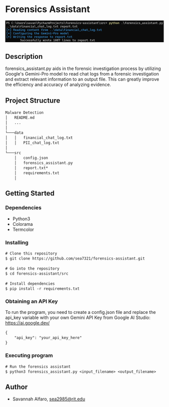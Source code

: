 # Forensics Assistant
![alt assistant_example](resources/example.png)

## Description
forensics_assistant.py aids in the forensic investigation process by utilizing Google's Gemini-Pro model to read chat 
logs from a forensic investigation and extract relevant information to an output file. This can greatly improve the 
efficiency and accuracy of analyzing evidence.

## Project Structure
```
Malware Detection
│   README.md
│   ...
│
└───data
│   │   financial_chat_log.txt
│   │   PII_chat_log.txt
│
└───src
    │   config.json
    │   forensics_assistant.py
    │   report.txt*
    │   requirements.txt
    │   
```

## Getting Started

### Dependencies
* Python3
* Colorama 
* Termcolor

### Installing
```
# Clone this repository
$ git clone https://github.com/sea7321/forensics-assistant.git

# Go into the repository
$ cd forensics-assistant/src

# Install dependencies
$ pip install -r requirements.txt
```

### Obtaining an API Key
To run the program, you need to create a config.json file and replace the api_key variable with your own Gemini API Key 
from Google AI Studio: https://ai.google.dev/

```
{
    "api_key": "your_api_key_here"
}
```

### Executing program

```
# Run the forensics assistant
$ python3 forensics_assistant.py <input_filename> <output_filename>
```


## Author
* Savannah Alfaro, sea2985@rit.edu